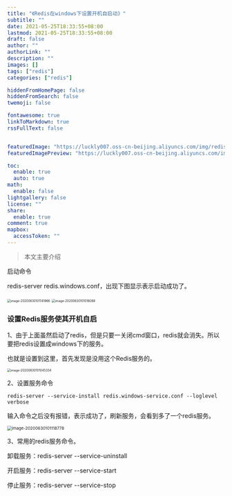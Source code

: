 ```yaml
---
title: "《Redis在windows下设置开机自启动》"
subtitle: ""
date: 2021-05-25T18:33:55+08:00
lastmod: 2021-05-25T18:33:55+08:00
draft: false
author: ""
authorLink: ""
description: ""
images: []
tags: ["redis"]
categories: ["redis"]

hiddenFromHomePage: false
hiddenFromSearch: false
twemoji: false

fontawesome: true
linkToMarkdown: true
rssFullText: false


featuredImage: "https://luckly007.oss-cn-beijing.aliyuncs.com/img/redis.png"
featuredImagePreview: "https://luckly007.oss-cn-beijing.aliyuncs.com/img/redis.png"

toc:
  enable: true
  auto: true
math:
  enable: false
lightgallery: false
license: ""
share:
  enable: true
comment: true
mapbox:
  accessToken: ""
---
```




> 本文主要介绍

<!--more-->



启动命令

redis-server redis.windows.conf，出现下图显示表示启动成功了。

<img src="https://mxszs.oss-cn-beijing.aliyuncs.com/img/image-20200630101141866.png" alt="image-20200630101141866" style="zoom:50%;" />

<img src="https://mxszs.oss-cn-beijing.aliyuncs.com/img/image-20200630101016088.png" alt="image-20200630101016088" style="zoom:50%;" />

### 设置Redis服务使其开机自启

1、由于上面虽然启动了redis，但是只要一关闭cmd窗口，redis就会消失。所以要把redis设置成windows下的服务。

也就是设置到这里，首先发现是没用这个Redis服务的。

<img src="https://mxszs.oss-cn-beijing.aliyuncs.com/img/image-20200630101045334.png" alt="image-20200630101045334" style="zoom:50%;" />

2、设置服务命令

```
redis-server --service-install redis.windows-service.conf --loglevel verbose
```

输入命令之后没有报错，表示成功了，刷新服务，会看到多了一个redis服务。

<img src="https://mxszs.oss-cn-beijing.aliyuncs.com/img/image-20200630101118778.png" alt="image-20200630101118778" style="zoom:67%;" />

3、常用的redis服务命令。

卸载服务：redis-server --service-uninstall

开启服务：redis-server --service-start

停止服务：redis-server --service-stop

